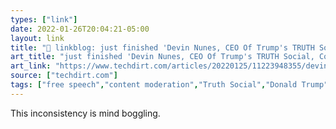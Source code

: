 ```yaml
---
types: ["link"]
date: 2022-01-26T20:04:21-05:00
layout: link
title: "🔗 linkblog: just finished 'Devin Nunes, CEO Of Trump's TRUTH Social, Confirms That 'Free Speech' Social Media Will Be HEAVILY Moderated | Techdirt'"
art_title: "just finished 'Devin Nunes, CEO Of Trump's TRUTH Social, Confirms That 'Free Speech' Social Media Will Be HEAVILY Moderated | Techdirt"
art_link: "https://www.techdirt.com/articles/20220125/11223948355/devin-nunes-ceo-trumps-truth-social-confirms-that-free-speech-social-media-will-be-heavily-moderated.shtml"
source: ["techdirt.com"]
tags: ["free speech","content moderation","Truth Social","Donald Trump"]
---
```

This inconsistency is mind boggling.
